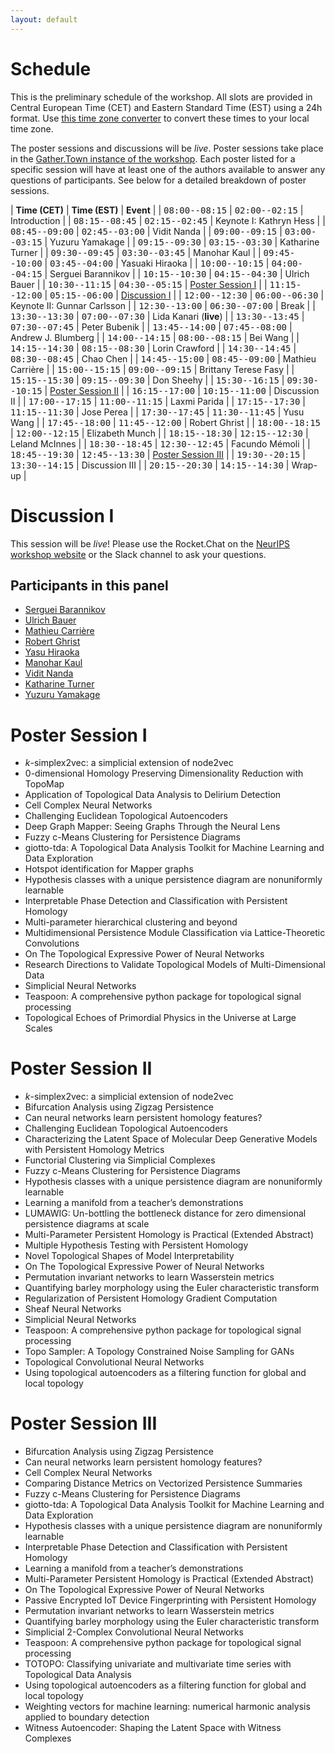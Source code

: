 ```yaml
---
layout: default
---
```


# Schedule

This is the preliminary schedule of the workshop. All slots are provided
in Central European Time (CET) and Eastern Standard Time (EST) using
a 24h format. Use [this time zone converter](https://www.thetimezoneconverter.com) to convert
these times to your local time zone.

The poster sessions and discussions will be *live*. Poster sessions
take place in the [Gather.Town instance of the workshop](https://neurips.gather.town/app/EfqcVjt6CmhKKeu0/TDA%20and%20Beyond%20@%20NeurIPS).
Each poster listed for a specific session will have at least one of the
authors available to answer any questions of participants. See below for
a detailed breakdown of poster sessions.

| **Time (CET)**                                            |  **Time (EST)**                                            | **Event**                   |
| <span style="font-family: monospace;">08:00--08:15</span> |  <span style="font-family: monospace;">02:00--02:15</span> | Introduction                |
| <span style="font-family: monospace;">08:15--08:45</span> |  <span style="font-family: monospace;">02:15--02:45</span> | Keynote I: Kathryn Hess     |
| <span style="font-family: monospace;">08:45--09:00</span> |  <span style="font-family: monospace;">02:45--03:00</span> | Vidit Nanda                 |
| <span style="font-family: monospace;">09:00--09:15</span> |  <span style="font-family: monospace;">03:00--03:15</span> | Yuzuru Yamakage             |
| <span style="font-family: monospace;">09:15--09:30</span> |  <span style="font-family: monospace;">03:15--03:30</span> | Katharine Turner            |
| <span style="font-family: monospace;">09:30--09:45</span> |  <span style="font-family: monospace;">03:30--03:45</span> | Manohar Kaul                |
| <span style="font-family: monospace;">09:45--10:00</span> |  <span style="font-family: monospace;">03:45--04:00</span> | Yasuaki Hiraoka             |
| <span style="font-family: monospace;">10:00--10:15</span> |  <span style="font-family: monospace;">04:00--04:15</span> | Serguei Barannikov          |
| <span style="font-family: monospace;">10:15--10:30</span> |  <span style="font-family: monospace;">04:15--04:30</span> | Ulrich Bauer                |
| <span style="font-family: monospace;">10:30--11:15</span> |  <span style="font-family: monospace;">04:30--05:15</span> | [Poster Session I](#poster-session-i)     |
| <span style="font-family: monospace;">11:15--12:00</span> |  <span style="font-family: monospace;">05:15--06:00</span> | [Discussion I](#discussion-i)                |
| <span style="font-family: monospace;">12:00--12:30</span> |  <span style="font-family: monospace;">06:00--06:30</span> | Keynote II: Gunnar Carlsson |
| <span style="font-family: monospace;">12:30--13:00</span> |  <span style="font-family: monospace;">06:30--07:00</span> | Break                       |
| <span style="font-family: monospace;">13:30--13:30</span> |  <span style="font-family: monospace;">07:00--07:30</span> | Lida Kanari (**live**)      |
| <span style="font-family: monospace;">13:30--13:45</span> |  <span style="font-family: monospace;">07:30--07:45</span> | Peter Bubenik               |
| <span style="font-family: monospace;">13:45--14:00</span> |  <span style="font-family: monospace;">07:45--08:00</span> | Andrew J. Blumberg          |
| <span style="font-family: monospace;">14:00--14:15</span> |  <span style="font-family: monospace;">08:00--08:15</span> | Bei Wang                    |
| <span style="font-family: monospace;">14:15--14:30</span> |  <span style="font-family: monospace;">08:15--08:30</span> | Lorin Crawford              |
| <span style="font-family: monospace;">14:30--14:45</span> |  <span style="font-family: monospace;">08:30--08:45</span> | Chao Chen                   |
| <span style="font-family: monospace;">14:45--15:00</span> |  <span style="font-family: monospace;">08:45--09:00</span> | Mathieu Carrière            |
| <span style="font-family: monospace;">15:00--15:15</span> |  <span style="font-family: monospace;">09:00--09:15</span> | Brittany Terese Fasy        |
| <span style="font-family: monospace;">15:15--15:30</span> |  <span style="font-family: monospace;">09:15--09:30</span> | Don Sheehy                  |
| <span style="font-family: monospace;">15:30--16:15</span> |  <span style="font-family: monospace;">09:30--10:15</span> | [Poster Session II](#poster-session-ii)   |
| <span style="font-family: monospace;">16:15--17:00</span> |  <span style="font-family: monospace;">10:15--11:00</span> | Discussion II               |
| <span style="font-family: monospace;">17:00--17:15</span> |  <span style="font-family: monospace;">11:00--11:15</span> | Laxmi Parida                |
| <span style="font-family: monospace;">17:15--17:30</span> |  <span style="font-family: monospace;">11:15--11:30</span> | Jose Perea                  |
| <span style="font-family: monospace;">17:30--17:45</span> |  <span style="font-family: monospace;">11:30--11:45</span> | Yusu Wang                   |
| <span style="font-family: monospace;">17:45--18:00</span> |  <span style="font-family: monospace;">11:45--12:00</span> | Robert Ghrist               |
| <span style="font-family: monospace;">18:00--18:15</span> |  <span style="font-family: monospace;">12:00--12:15</span> | Elizabeth Munch             |
| <span style="font-family: monospace;">18:15--18:30</span> |  <span style="font-family: monospace;">12:15--12:30</span> | Leland McInnes              |
| <span style="font-family: monospace;">18:30--18:45</span> |  <span style="font-family: monospace;">12:30--12:45</span> | Facundo Mémoli              |
| <span style="font-family: monospace;">18:45--19:30</span> |  <span style="font-family: monospace;">12:45--13:30</span> | [Poster Session III](#poster-session-iii) |
| <span style="font-family: monospace;">19:30--20:15</span> |  <span style="font-family: monospace;">13:30--14:15</span> | Discussion III              |
| <span style="font-family: monospace;">20:15--20:30</span> |  <span style="font-family: monospace;">14:15--14:30</span> | Wrap-up                     |

# Discussion I

This session will be *live*! Please use the Rocket.Chat on the [NeurIPS
workshop website](https://neurips.cc/virtual/2020/protected/workshop_16159.html)
or the Slack channel to ask your questions. 

## Participants in this panel

- [Serguei Barannikov](#serguei-barannikov)
- [Ulrich Bauer](#ulrich-bauer)
- [Mathieu Carrière](#mathieu-carrière)
- [Robert Ghrist](#robert-ghrist)
- [Yasu Hiraoka](#yasu-hiraoka)
- [Manohar Kaul](#manohar-kaul)
- [Vidit Nanda](#vidit-nanda)
- [Katharine Turner](#katharine-turner)
- [Yuzuru Yamakage](#yuzuru-yamakage)

# Poster Session I

- $k$-simplex2vec: a simplicial extension of node2vec
- 0-dimensional Homology Preserving Dimensionality Reduction with TopoMap
- Application of Topological Data Analysis to Delirium Detection
- Cell Complex Neural Networks
- Challenging Euclidean Topological Autoencoders
- Deep Graph Mapper: Seeing Graphs Through the Neural Lens
- Fuzzy c-Means Clustering for Persistence Diagrams
- giotto-tda: A Topological Data Analysis Toolkit for Machine Learning and Data Exploration
- Hotspot identification for Mapper graphs
- Hypothesis classes with a unique persistence diagram are nonuniformly learnable
- Interpretable Phase Detection and Classification with Persistent Homology
- Multi-parameter hierarchical clustering and beyond
- Multidimensional Persistence Module Classification via Lattice-Theoretic Convolutions
- On The Topological Expressive Power of Neural Networks
- Research Directions to Validate Topological Models of Multi-Dimensional Data
- Simplicial Neural Networks
- Teaspoon: A comprehensive python package for topological signal processing
- Topological Echoes of Primordial Physics in the Universe at Large Scales

# Poster Session II

- $k$-simplex2vec: a simplicial extension of node2vec
- Bifurcation Analysis using Zigzag Persistence
- Can neural networks learn persistent homology features?
- Challenging Euclidean Topological Autoencoders
- Characterizing the Latent Space of Molecular Deep Generative Models with Persistent Homology Metrics
- Functorial Clustering via Simplicial Complexes
- Fuzzy c-Means Clustering for Persistence Diagrams
- Hypothesis classes with a unique persistence diagram are nonuniformly learnable
- Learning a manifold from a teacher’s demonstrations
- LUMAWIG: Un-bottling the bottleneck distance for zero dimensional persistence diagrams at scale
- Multi-Parameter Persistent Homology is Practical (Extended Abstract)
- Multiple Hypothesis Testing with Persistent Homology
- Novel Topological Shapes of Model Interpretability
- On The Topological Expressive Power of Neural Networks
- Permutation invariant networks to learn Wasserstein metrics
- Quantifying barley morphology using the Euler characteristic transform
- Regularization of Persistent Homology Gradient Computation
- Sheaf Neural Networks
- Simplicial Neural Networks
- Teaspoon: A comprehensive python package for topological signal processing
- Topo Sampler: A Topology Constrained Noise Sampling for GANs
- Topological Convolutional Neural Networks
- Using topological autoencoders as a filtering function for global and local topology

# Poster Session III

- Bifurcation Analysis using Zigzag Persistence
- Can neural networks learn persistent homology features?
- Cell Complex Neural Networks
- Comparing Distance Metrics on Vectorized Persistence Summaries
- Fuzzy c-Means Clustering for Persistence Diagrams
- giotto-tda: A Topological Data Analysis Toolkit for Machine Learning and Data Exploration
- Hypothesis classes with a unique persistence diagram are nonuniformly learnable
- Interpretable Phase Detection and Classification with Persistent Homology
- Learning a manifold from a teacher’s demonstrations
- Multi-Parameter Persistent Homology is Practical (Extended Abstract)
- On The Topological Expressive Power of Neural Networks
- Passive Encrypted IoT Device Fingerprinting with Persistent Homology
- Permutation invariant networks to learn Wasserstein metrics
- Quantifying barley morphology using the Euler characteristic transform
- Simplicial 2-Complex Convolutional Neural Networks
- Teaspoon: A comprehensive python package for topological signal processing
- TOTOPO: Classifying univariate and multivariate time series with Topological Data Analysis
- Using topological autoencoders as a filtering function for global and local topology
- Weighting vectors for machine learning: numerical harmonic analysis applied to boundary detection
- Witness Autoencoder: Shaping the Latent Space with Witness Complexes
